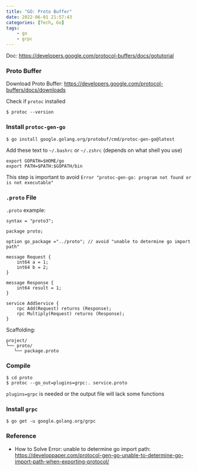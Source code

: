 ```yaml
---
title: "GO: Proto Buffer"
date: 2022-06-01 21:57:43
categories: [Tech, Go]
tags:
    - go
    - grpc
---
```

Doc: 
https://developers.google.com/protocol-buffers/docs/gotutorial

### Proto Buffer
Download Proto Buffer:
https://developers.google.com/protocol-buffers/docs/downloads

Check if `protoc` installed
```shell
$ protoc --version
```

### Install `protoc-gen-go`
```shell
$ go install google.golang.org/protobuf/cmd/protoc-gen-go@latest
```
Add these text to `~/.bashrc` or `~/.zshrc` (depends on what shell you use)
```text
export GOPATH=$HOME/go
export PATH=$PATH:$GOPATH/bin
```
This step is important to avoid `Error "protoc-gen-go: program not found or is not executable"`

### `.proto` File
`.proto` example:
```
syntax = "proto3";

package proto;

option go_package ="../proto"; // avoid "unable to determine go import path"

message Request {
    int64 a = 1;
    int64 b = 2;
}

message Response {
    int64 result = 1;
}

service AddService {
    rpc Add(Request) returns (Response);
    rpc Multiply(Request) returns (Response);
}
```

Scaffolding:
```text
project/
└── proto/
   └── package.proto

```

### Compile
```shell
$ cd proto
$ protoc --go_out=plugins=grpc:. service.proto   
```
`plugins=grpc` is needed or the output file will lack some functions

### Install `grpc`
```shell
$ go get -u google.golang.org/grpc
```

### Reference
- How to Solve Error: unable to determine go import path: https://developpaper.com/protocol-gen-go-unable-to-determine-go-import-path-when-exporting-protocol/